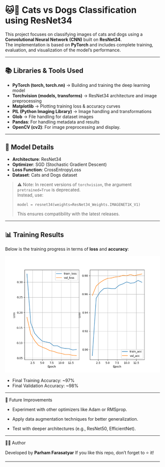 # 🐱🐶 Cats vs Dogs Classification using ResNet34

This project focuses on classifying images of cats and dogs using a **Convolutional Neural Network (CNN)** built on **ResNet34**.  
The implementation is based on **PyTorch** and includes complete training, evaluation, and visualization of the model’s performance.

---

## 📚 Libraries & Tools Used
- **PyTorch (torch, torch.nn)** → Building and training the deep learning model  
- **Torchvision (models, transforms)** → ResNet34 architecture and image preprocessing  
- **Matplotlib** → Plotting training loss & accuracy curves  
- **PIL (Python Imaging Library)** → Image handling and transformations  
- **Glob** → File handling for dataset images
- **Pandas**: For handling metadata and results
- **OpenCV (cv2)**: For image preprocessing and display.

---

## 🧠 Model Details
- **Architecture**: ResNet34  
- **Optimizer**: SGD (Stochastic Gradient Descent)  
- **Loss Function**: CrossEntropyLoss  
- **Dataset**: Cats and Dogs dataset  

> ⚠️ Note: In recent versions of `torchvision`, the argument `pretrained=True` is deprecated.  
> Instead, use:  
> ```python
> model = resnet34(weights=ResNet34_Weights.IMAGENET1K_V1)
> ```
> This ensures compatibility with the latest releases.

---

## 📊 Training Results
Below is the training progress in terms of **loss** and **accuracy**:

![Loss & Accuracy](./loss_acc_plot.png)

- Final Training Accuracy: ~97%  
- Final Validation Accuracy: ~98%  

---

📌 Future Improvements

* Experiment with other optimizers like Adam or RMSprop.

* Apply data augmentation techniques for better generalization.

* Test with deeper architectures (e.g., ResNet50, EfficientNet).

---

👨‍💻 Author

Developed by **Parham Farasatyar**
If you like this repo, don’t forget to ⭐ it!

---
